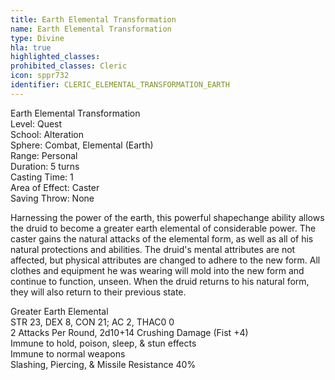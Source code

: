 ```yaml
---
title: Earth Elemental Transformation
name: Earth Elemental Transformation
type: Divine
hla: true
highlighted_classes: 
prohibited_classes: Cleric
icon: sppr732
identifier: CLERIC_ELEMENTAL_TRANSFORMATION_EARTH
---
```

Earth Elemental Transformation  
Level: Quest  
School: Alteration  
Sphere: Combat, Elemental (Earth)  
Range: Personal  
Duration: 5 turns  
Casting Time: 1  
Area of Effect: Caster  
Saving Throw: None  
  
Harnessing the power of the earth, this powerful shapechange ability allows the druid to become a greater earth elemental of considerable power. The caster gains the natural attacks of the elemental form, as well as all of his natural protections and abilities. The druid's mental attributes are not affected, but physical attributes are changed to adhere to the new form. All clothes and equipment he was wearing will mold into the new form and continue to function, unseen. When the druid returns to his natural form, they will also return to their previous state.  
  
Greater Earth Elemental  
STR 23, DEX 8, CON 21;  AC 2, THAC0 0  
2 Attacks Per Round, 2d10+14 Crushing Damage (Fist +4)  
Immune to hold, poison, sleep, &amp; stun effects  
Immune to normal weapons  
Slashing, Piercing, &amp; Missile Resistance 40%  

